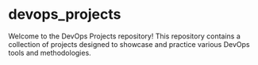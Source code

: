 # devops_projects
Welcome to the DevOps Projects repository! This repository contains a collection of projects designed to showcase and practice various DevOps tools and methodologies. 
